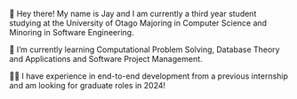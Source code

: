 👋 Hey there! My name is Jay and I am currently a third year student studying at the University of Otago Majoring in Computer Science and Minoring in Software Engineering.

📖 I’m currently learning Computational Problem Solving, Database Theory and Applications and Software Project Management.

👨‍💼 I have experience in end-to-end development from a previous internship and am looking for graduate roles in 2024!

